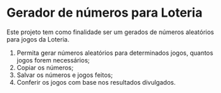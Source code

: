 # Gerador de números para Loteria

 Este projeto tem como finalidade ser um gerados de números aleatórios para jogos da Loteria.

1. Permita gerar números aleatórios para determinados jogos, quantos jogos forem necessários;
2. Copiar os números;
3. Salvar os números e jogos feitos;
4. Conferir os jogos com base nos resultados divulgados.
